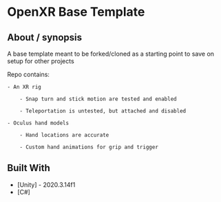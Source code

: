 # OpenXR Base Template

## About / synopsis
A base template meant to be forked/cloned as a starting point to save on setup for other projects

Repo contains:

    - An XR rig

        - Snap turn and stick motion are tested and enabled

        - Teleportation is untested, but attached and disabled

    - Oculus hand models

        - Hand locations are accurate
        
        - Custom hand animations for grip and trigger

## Built With

* [Unity] - 2020.3.14f1
* [C#]
